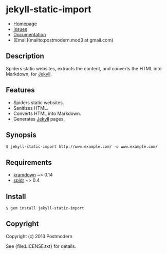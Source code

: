 # jekyll-static-import

* [Homepage](https://github.com/postmodern/jekyll-static-import#readme)
* [Issues](https://github.com/postmodern/jekyll-static-import/issues)
* [Documentation](http://rubydoc.info/gems/jekyll-static-import/frames)
* [Email](mailto:postmodern.mod3 at gmail.com)

## Description

Spiders static websites, extracts the content, and converts the HTML into
Markdown, for [Jekyll].

## Features

* Spiders static websites.
* Sanitizes HTML.
* Converts HTML into Markdown.
* Generates [Jekyll] pages.

## Synopsis

    $ jekyll-static-import http://www.example.com/ -o www.example.com/

## Requirements

* [kramdown] ~> 0.14
* [spidr] ~> 0.4

## Install

    $ gem install jekyll-static-import

## Copyright

Copyright (c) 2013 Postmodern

See {file:LICENSE.txt} for details.

[kramdown]: http://kramdown.rubyforge.org/
[spidr]: https://github.com/postmodern/spidr#readme

[Jekyll]: http://jekyllrb.com/
